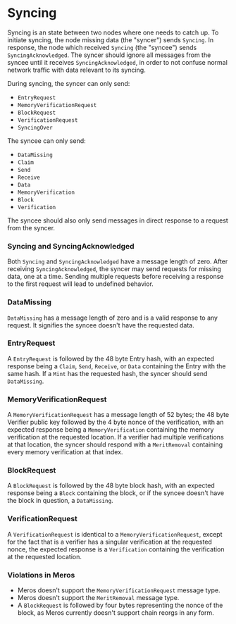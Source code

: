 # Syncing

Syncing is an state between two nodes where one needs to catch up. To initiate syncing, the node missing data (the "syncer") sends `Syncing`. In response, the node which received `Syncing` (the "syncee") sends `SyncingAcknowledged`. The syncer should ignore all messages from the syncee until it receives `SyncingAcknowledged`, in order to not confuse normal network traffic with data relevant to its syncing.

During syncing, the syncer can only send:
- `EntryRequest`
- `MemoryVerificationRequest`
- `BlockRequest`
- `VerificationRequest`
- `SyncingOver`

The syncee can only send:
- `DataMissing`
- `Claim`
- `Send`
- `Receive`
- `Data`
- `MemoryVerification`
- `Block`
- `Verification`

The syncee should also only send messages in direct response to a request from the syncer.

### Syncing and SyncingAcknowledged

Both `Syncing` and `SyncingAcknowledged` have a message length of zero. After receiving `SyncingAcknowledged`, the syncer may send requests for missing data, one at a time. Sending multiple requests before receiving a response to the first request will lead to undefined behavior.

### DataMissing

`DataMissing` has a message length of zero and is a valid response to any request. It signifies the syncee doesn't have the requested data.

### EntryRequest

A `EntryRequest` is followed by the 48 byte Entry hash, with an expected response being a `Claim`, `Send`, `Receive`, or `Data` containing the Entry with the same hash. If a `Mint` has the requested hash, the syncer should send `DataMissing`.

### MemoryVerificationRequest

A `MemoryVerificationRequest` has a message length of 52 bytes; the 48 byte Verifier public key followed by the 4 byte nonce of the verification, with an expected response being a `MemoryVerification` containing the memory verification at the requested location. If a verifier had multiple verifications at that location, the syncer should respond with a `MeritRemoval` containing every memory verification at that index.

### BlockRequest

A `BlockRequest` is followed by the 48 byte block hash, with an expected response being a `Block` containing the block, or if the syncee doesn't have the block in question, a `DataMissing`.

### VerificationRequest

A `VerificationRequest` is identical to a `MemoryVerificationRequest`, except for the fact that is a verifier has a singular verification at the requested nonce, the expected response is a `Verification` containing the verification at the requested location.

### Violations in Meros

- Meros doesn't support the `MemoryVerificationRequest` message type.
- Meros doesn't support the `MeritRemoval`  message type.
- A `BlockRequest` is followed by four bytes representing the nonce of the block, as Meros currently doesn't support chain reorgs in any form.
